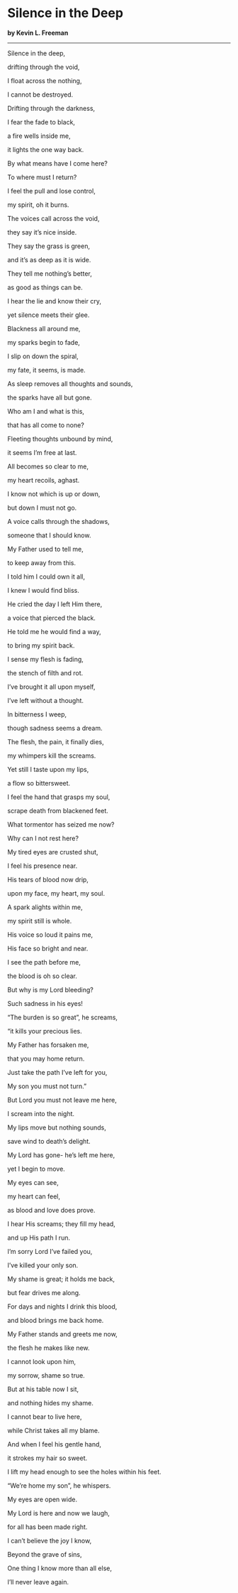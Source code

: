 # Silence in the Deep

**by Kevin L. Freeman**

_________________________

Silence in the deep,

drifting through the void,

I float across the nothing,

I cannot be destroyed.

Drifting through the darkness,

I fear the fade to black,

a fire wells inside me,

it lights the one way back.

By what means have I come here?

To where must I return?

I feel the pull and lose control,

my spirit, oh it burns.

The voices call across the void,

they say it’s nice inside.

They say the grass is green,

and it’s as deep as it is wide.

They tell me nothing’s better,

as good as things can be.

I hear the lie and know their cry,

yet silence meets their glee.

Blackness all around me,

my sparks begin to fade,

I slip on down the spiral,

my fate, it seems, is made.

As sleep removes all thoughts and sounds,

the sparks have all but gone.

Who am I and what is this,

that has all come to none?

Fleeting thoughts unbound by mind,

it seems I’m free at last.

All becomes so clear to me,

my heart recoils, aghast.

I know not which is up or down,

but down I must not go.

A voice calls through the shadows,

someone that I should know.

My Father used to tell me,

to keep away from this.

I told him I could own it all,

I knew I would find bliss.

He cried the day I left Him there,

a voice that pierced the black.

He told me he would find a way,

to bring my spirit back.

I sense my flesh is fading,

the stench of filth and rot.

I’ve brought it all upon myself,

I’ve left without a thought.

In bitterness I weep,

though sadness seems a dream.

The flesh, the pain, it finally dies,

my whimpers kill the screams.

Yet still I taste upon my lips,

a flow so bittersweet.

I feel the hand that grasps my soul,

scrape death from blackened feet.

What tormentor has seized me now?

Why can I not rest here?

My tired eyes are crusted shut,

I feel his presence near.

His tears of blood now drip,

upon my face, my heart, my soul.

A spark alights within me,

my spirit still is whole.

His voice so loud it pains me,

His face so bright and near.

I see the path before me,

the blood is oh so clear.

But why is my Lord bleeding?

Such sadness in his eyes!

“The burden is so great”, he screams,

“it kills your precious lies.

My Father has forsaken me,

that you may home return.

Just take the path I’ve left for you,

My son you must not turn.”

But Lord you must not leave me here,

I scream into the night.

My lips move but nothing sounds,

save wind to death’s delight.

My Lord has gone- he’s left me here,

yet I begin to move.

My eyes can see, 

my heart can feel,

as blood and love does prove.

I hear His screams; they fill my head,

and up His path I run.

I’m sorry Lord I’ve failed you,

I’ve killed your only son.

My shame is great; it holds me back,

but fear drives me along.

For days and nights I drink this blood,

and blood brings me back home.

My Father stands and greets me now,

the flesh he makes like new.

I cannot look upon him,

my sorrow, shame so true.

But at his table now I sit,

and nothing hides my shame.

I cannot bear to live here,

while Christ takes all my blame.

And when I feel his gentle hand,

it strokes my hair so sweet.

I lift my head enough to see the holes within his feet.

“We’re home my son”, he whispers.

My eyes are open wide.

My Lord is here and now we laugh, 

for all has been made right.

I can’t believe the joy I know,

Beyond the grave of sins,

One thing I know more than all else,

I’ll never leave again.

